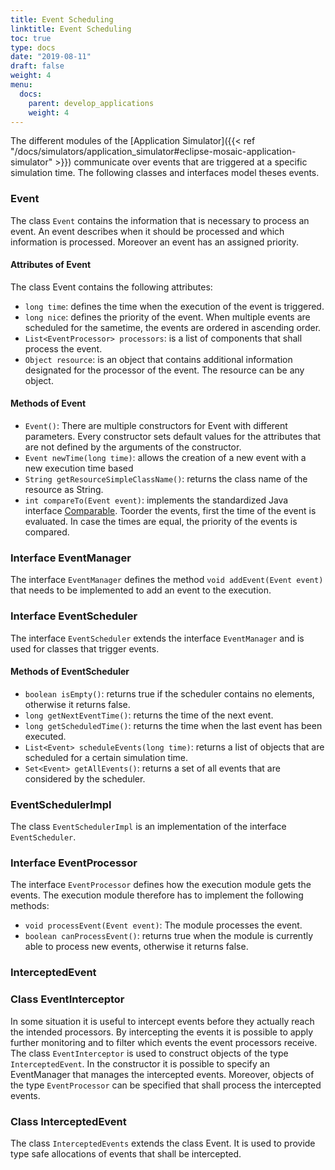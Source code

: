```yaml
---
title: Event Scheduling
linktitle: Event Scheduling
toc: true
type: docs
date: "2019-08-11"
draft: false
weight: 4
menu:
  docs:
    parent: develop_applications
    weight: 4
---
```


The different modules of the [Application Simulator]({{< ref "/docs/simulators/application_simulator#eclipse-mosaic-application-simulator" >}}) communicate over events that are triggered at a specific simulation time. The following classes and interfaces model theses events.

### Event
The class `Event` contains the information that is necessary to process an event. An event describes when it should be processed and which information is processed. Moreover an event has an assigned priority.

#### Attributes of Event
The class Event contains the following attributes:
* `long time`: defines the time when the execution of the event is triggered.
* `long nice`: defines the priority of the event. When multiple events are scheduled for the sametime, the events are ordered in ascending order.
* `List<EventProcessor> processors`: is a list of components that shall process the event.
* `Object resource`: is an object that contains additional information designated for the processor of the event. The resource can be any object.

#### Methods of Event
* `Event()`: There are multiple constructors for Event with different parameters. Every constructor sets default values for the attributes that are not defined by the arguments of the constructor.
* `Event newTime(long time)`: allows the creation of a new event with a new execution time based
* `String getResourceSimpleClassName()`: returns the class name of the resource as String.
* `int compareTo(Event event)`: implements the standardized Java interface [Comparable](https://docs.oracle.com/javase/8/docs/api/java/lang/Comparable.html).  Toorder the events, first the time of the event is evaluated. In case the times are equal, the priority of the events is compared.

### Interface EventManager
The interface `EventManager` defines the method `void addEvent(Event event)` that needs to be implemented to add an event to the execution.

### Interface EventScheduler
The interface `EventScheduler` extends the interface `EventManager` and is used for classes that trigger events.

#### Methods of EventScheduler
* `boolean isEmpty()`: returns true if the scheduler contains no elements, otherwise it returns false.
* `long getNextEventTime()`: returns the time of the next event.
* `long getScheduledTime()`: returns the time when the last event has been executed.
* `List<Event> scheduleEvents(long time)`: returns a list of objects that are scheduled for a
certain simulation time.
* `Set<Event> getAllEvents()`: returns a set of all events that are considered by the scheduler.

### EventSchedulerImpl
The class `EventSchedulerImpl` is an implementation of the interface `EventScheduler`.

### Interface EventProcessor
The interface `EventProcessor` defines how the execution module gets the events. The execution module
therefore has to implement the following methods:
* `void processEvent(Event event)`: The module processes the event.
* `boolean canProcessEvent()`: returns true when the module is currently able to process new
events, otherwise it returns false.

### InterceptedEvent
### Class EventInterceptor
In some situation it is useful to intercept events before they actually reach the intended processors. By
intercepting the events it is possible to apply further monitoring and to filter which events the event
processors receive. The class `EventInterceptor` is used to construct objects of the type `InterceptedEvent`.
In the constructor it is possible to specify an EventManager that manages the intercepted events. Moreover, objects of the type `EventProcessor` can be specified that shall process the intercepted events.

### Class InterceptedEvent
The class `InterceptedEvents` extends the class Event. It is used to provide type safe allocations of
events that shall be intercepted.
